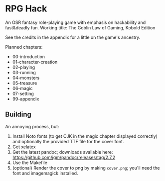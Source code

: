 # RPG Hack

An OSR fantasy role-playing game with emphasis on hackability and fast&deadly
fun. Working title: The Goblin Law of Gaming, Kobold Edition

See the credits in the appendix for a little on the game's ancestry.

Planned chapters:

- 00-introduction
- 01-character-creation
- 02-playing
- 03-running
- 04-monsters
- 05-treasure
- 06-magic
- 07-setting
- 99-appendix

## Building

An annoying process, but:

1. Install Noto fonts (to get CJK in the magic chapter displayed correctly)
   and optionally the provided TTF file for the cover font.
2. Get xelatex
3. Get the latest pandoc; downloads available here: https://github.com/jgm/pandoc/releases/tag/2.7.2
4. Use the Makefile
5. (optional) Render the cover to png by making `cover.png`; you'll need the 
   font and imagemagick installed.
